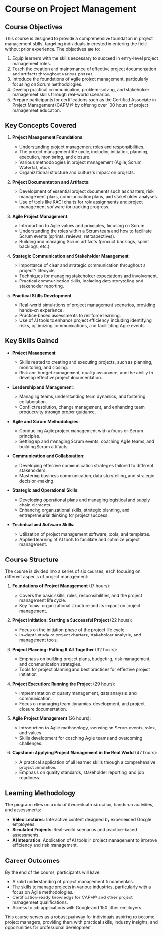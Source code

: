 # Course on Project Management

## Course Objectives

This course is designed to provide a comprehensive foundation in project management skills, targeting individuals interested in entering the field without prior experience. The objectives are to:

1. Equip learners with the skills necessary to succeed in entry-level project management roles.
2. Teach the creation and maintenance of effective project documentation and artifacts throughout various phases.
3. Introduce the foundations of Agile project management, particularly focusing on Scrum methodologies.
4. Develop practical communication, problem-solving, and stakeholder management skills through real-world scenarios.
5. Prepare participants for certifications such as the Certified Associate in Project Management (CAPM)® by offering over 100 hours of project management education.

## Key Concepts Covered

1. **Project Management Foundations**:
   - Understanding project management roles and responsibilities.
   - The project management life cycle, including initiation, planning, execution, monitoring, and closure.
   - Various methodologies in project management (Agile, Scrum, Waterfall, etc.).
   - Organizational structure and culture's impact on projects.

2. **Project Documentation and Artifacts**:
   - Development of essential project documents such as charters, risk management plans, communication plans, and stakeholder analyses.
   - Use of tools like RACI charts for role assignments and project management software for tracking progress.

3. **Agile Project Management**:
   - Introduction to Agile values and principles, focusing on Scrum.
   - Understanding the roles within a Scrum team and how to facilitate Scrum events (sprints, reviews, retrospectives).
   - Building and managing Scrum artifacts (product backlogs, sprint backlogs, etc.).

4. **Strategic Communication and Stakeholder Management**:
   - Importance of clear and strategic communication throughout a project’s lifecycle.
   - Techniques for managing stakeholder expectations and involvement.
   - Practical communication skills, including data storytelling and stakeholder reporting.

5. **Practical Skills Development**:
   - Real-world simulations of project management scenarios, providing hands-on experience.
   - Practice-based assessments to reinforce learning.
   - Use of AI tools to enhance project efficiency, including identifying risks, optimizing communications, and facilitating Agile events.

## Key Skills Gained

- **Project Management**: 
  - Skills related to creating and executing projects, such as planning, monitoring, and closing.
  - Risk and budget management, quality assurance, and the ability to develop effective project documentation.
  
- **Leadership and Management**: 
  - Managing teams, understanding team dynamics, and fostering collaboration.
  - Conflict resolution, change management, and enhancing team productivity through proper guidance.

- **Agile and Scrum Methodologies**: 
  - Conducting Agile project management with a focus on Scrum principles.
  - Setting up and managing Scrum events, coaching Agile teams, and building Scrum artifacts.

- **Communication and Collaboration**: 
  - Developing effective communication strategies tailored to different stakeholders.
  - Mastering business communication, data storytelling, and strategic decision-making.

- **Strategic and Operational Skills**:
  - Developing operational plans and managing logistical and supply chain elements.
  - Enhancing organizational skills, strategic planning, and entrepreneurial thinking for project success.

- **Technical and Software Skills**:
  - Utilization of project management software, tools, and templates.
  - Applied learning of AI tools to facilitate and optimize project management.

## Course Structure

The course is divided into a series of six courses, each focusing on different aspects of project management:

1. **Foundations of Project Management** (17 hours): 
   - Covers the basic skills, roles, responsibilities, and the project management life cycle.
   - Key focus: organizational structure and its impact on project management.

2. **Project Initiation: Starting a Successful Project** (22 hours): 
   - Focus on the initiation phase of the project life cycle.
   - In-depth study of project charters, stakeholder analysis, and management tools.

3. **Project Planning: Putting It All Together** (32 hours): 
   - Emphasis on building project plans, budgeting, risk management, and communication strategies.
   - Tools for project planning and best practices for effective project initiation.

4. **Project Execution: Running the Project** (29 hours): 
   - Implementation of quality management, data analysis, and communication.
   - Focus on managing team dynamics, development, and project closure documentation.

5. **Agile Project Management** (26 hours): 
   - Introduction to Agile methodology, focusing on Scrum events, roles, and values.
   - Skills development for coaching Agile teams and overcoming challenges.

6. **Capstone: Applying Project Management in the Real World** (47 hours): 
   - A practical application of all learned skills through a comprehensive project simulation.
   - Emphasis on quality standards, stakeholder reporting, and job readiness.

## Learning Methodology
The program relies on a mix of theoretical instruction, hands-on activities, and assessments:

- **Video Lectures**: Interactive content designed by experienced Google employees.
- **Simulated Projects**: Real-world scenarios and practice-based assessments.
- **AI Integration**: Application of AI tools in project management to improve efficiency and risk management.

## Career Outcomes
By the end of the course, participants will have:

- A solid understanding of project management fundamentals.
- The skills to manage projects in various industries, particularly with a focus on Agile methodologies.
- Certification-ready knowledge for CAPM® and other project management qualifications.
- Access to job applications with Google and 150 other employers.

This course serves as a robust pathway for individuals aspiring to become project managers, providing them with practical skills, industry insights, and opportunities for professional development.